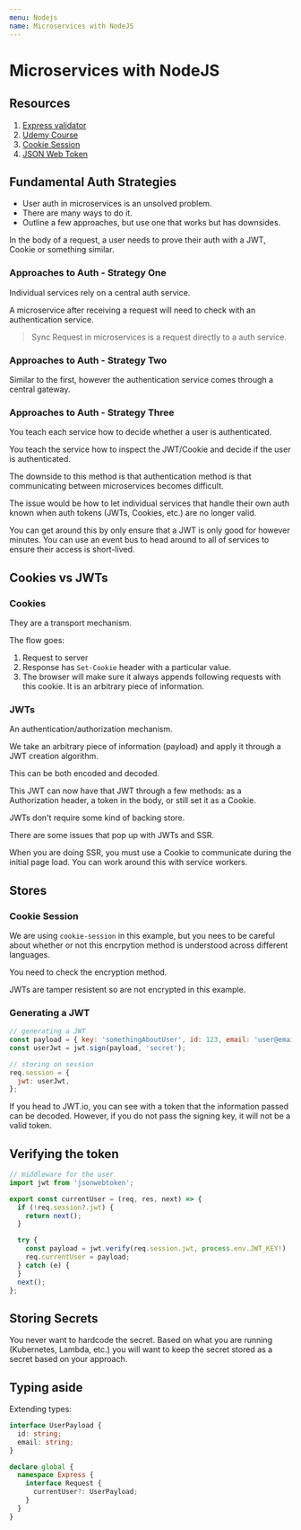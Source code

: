 ```yaml
---
menu: Nodejs
name: Microservices with NodeJS
---
```


# Microservices with NodeJS

## Resources

1. [Express validator](https://express-validator.github.io/docs/)
2. [Udemy Course](https://udemy.com/course/microservices-with-node-js-and-react/)
3. [Cookie Session](https://github.com/expressjs/cookie-session)
4. [JSON Web Token](https://github.com/auth0/node-jsonwebtoken)

## Fundamental Auth Strategies

- User auth in microservices is an unsolved problem.
- There are many ways to do it.
- Outline a few approaches, but use one that works but has downsides.

In the body of a request, a user needs to prove their auth with a JWT, Cookie or something similar.

### Approaches to Auth - Strategy One

Individual services rely on a central auth service.

A microservice after receiving a request will need to check with an authentication service.

> Sync Request in microservices is a request directly to a auth service.

### Approaches to Auth - Strategy Two

Similar to the first, however the authentication service comes through a central gateway.

### Approaches to Auth - Strategy Three

You teach each service how to decide whether a user is authenticated.

You teach the service how to inspect the JWT/Cookie and decide if the user is authenticated.

The downside to this method is that authentication method is that communicating between microservices becomes difficult.

The issue would be how to let individual services that handle their own auth known when auth tokens (JWTs, Cookies, etc.) are no longer valid.

You can get around this by only ensure that a JWT is only good for however minutes. You can use an event bus to head around to all of services to ensure their access is short-lived.

## Cookies vs JWTs

### Cookies

They are a transport mechanism.

The flow goes:

1. Request to server
2. Response has `Set-Cookie` header with a particular value.
3. The browser will make sure it always appends following requests with this cookie. It is an arbitrary piece of information.

### JWTs

An authentication/authorization mechanism.

We take an arbitrary piece of information (payload) and apply it through a JWT creation algorithm.

This can be both encoded and decoded.

This JWT can now have that JWT through a few methods: as a Authorization header, a token in the body, or still set it as a Cookie.

JWTs don't require some kind of backing store.

There are some issues that pop up with JWTs and SSR.

When you are doing SSR, you must use a Cookie to communicate during the initial page load. You can work around this with service workers.

## Stores

### Cookie Session

We are using `cookie-session` in this example, but you nees to be careful about whether or not this encrpytion method is understood across different languages.

You need to check the encryption method.

JWTs are tamper resistent so are not encrypted in this example.

### Generating a JWT

```js
// generating a JWT
const payload = { key: 'somethingAboutUser', id: 123, email: 'user@email.com' };
const userJwt = jwt.sign(payload, 'secret');

// storing on session
req.session = {
  jwt: userJwt,
};
```

If you head to JWT.io, you can see with a token that the information passed can be decoded. However, if you do not pass the signing key, it will not be a valid token.

## Verifying the token

```js
// middleware for the user
import jwt from 'jsonwebtoken';

export const currentUser = (req, res, next) => {
  if (!req.session?.jwt) {
    return next();
  }

  try {
    const payload = jwt.verify(req.session.jwt, process.env.JWT_KEY!)
    req.currentUser = payload;
  } catch (e) {
  }
  next();
};
```

## Storing Secrets

You never want to hardcode the secret. Based on what you are running (Kubernetes, Lambda, etc.) you will want to keep the secret stored as a secret based on your approach.

## Typing aside

Extending types:

```ts
interface UserPayload {
  id: string;
  email: string;
}

declare global {
  namespace Express {
    interface Request {
      currentUser?: UserPayload;
    }
  }
}
```

